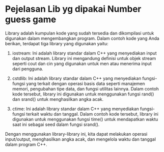 # Pejelasan Lib yg dipakai Number guess game

Library adalah kumpulan kode yang sudah tersedia dan dikompilasi untuk digunakan dalam mengembangkan program. Dalam contoh kode yang Anda berikan, terdapat tiga library yang digunakan yaitu:

1. iostream: Ini adalah library standar dalam C++ yang menyediakan input dan output stream. Library ini mengandung definisi untuk objek stream seperti cout dan cin yang digunakan untuk men atau menerima input dari pengguna.

2. cstdlib: Ini adalah library standar dalam C++ yang menyediakan fungsi-fungsi yang terkait dengan operasi basis data seperti manajemen memori, pengubahan tipe data, dan fungsi utilitas lainnya. Dalam contoh kode tersebut, library ini digunakan untuk menggunakan fungsi rand() dan srand() untuk menghasilkan angka acak.

3. ctime: Ini adalah library standar dalam C++ yang menyediakan fungsi-fungsi terkait waktu dan tanggal. Dalam contoh kode tersebut, library ini digunakan untuk menggunakan fungsi time() untuk mendapatkan waktu saat ini sebagai seed dalam fungsi srand().

Dengan menggunakan library-library ini, kita dapat melakukan operasi input/output, menghasilkan angka acak, dan mengelola waktu dan tanggal dalam program C++.
